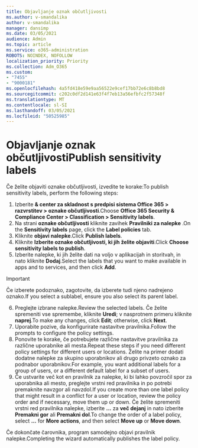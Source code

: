 ```yaml
---
title: Objavljanje oznak občutljivosti
ms.author: v-smandalika
author: v-smandalika
manager: dansimp
ms.date: 03/05/2021
audience: Admin
ms.topic: article
ms.service: o365-administration
ROBOTS: NOINDEX, NOFOLLOW
localization_priority: Priority
ms.collection: Adm_O365
ms.custom:
- "7455"
- "9000181"
ms.openlocfilehash: 4a5fd418e59e9aa56522e9cef17bb72e6c8b8bd8
ms.sourcegitcommit: c202c0df2d141e63f4f7eb13a56efbfc2f57348f
ms.translationtype: MT
ms.contentlocale: sl-SI
ms.lasthandoff: 03/05/2021
ms.locfileid: "50525985"
---
```

# <a name="publish-sensitivity-labels"></a><span data-ttu-id="0920f-102">Objavljanje oznak občutljivosti</span><span class="sxs-lookup"><span data-stu-id="0920f-102">Publish sensitivity labels</span></span>

<span data-ttu-id="0920f-103">Če želite objaviti oznake občutljivosti, izvedite te korake:</span><span class="sxs-lookup"><span data-stu-id="0920f-103">To publish sensitivity labels, perform the following steps:</span></span>

1. <span data-ttu-id="0920f-104">Izberite **& center za skladnost s predpisi sistema Office 365 > razvrstitev > oznake občutljivosti**.</span><span class="sxs-lookup"><span data-stu-id="0920f-104">Choose **Office 365 Security & Compliance Center > Classification > Sensitivity labels**.</span></span>
2. <span data-ttu-id="0920f-105">Na strani **oznake občutljivosti** kliknite zavihek **Pravilniki za nalepke** .</span><span class="sxs-lookup"><span data-stu-id="0920f-105">On the **Sensitivity labels** page, click the **Label policies** tab.</span></span>
3. <span data-ttu-id="0920f-106">Kliknite **objavi nalepke**.</span><span class="sxs-lookup"><span data-stu-id="0920f-106">Click **Publish labels**.</span></span>
4. <span data-ttu-id="0920f-107">Kliknite **Izberite oznake občutljivosti, ki jih želite objaviti**.</span><span class="sxs-lookup"><span data-stu-id="0920f-107">Click **Choose sensitivity labels to publish**.</span></span> 
5. <span data-ttu-id="0920f-108">Izberite nalepke, ki jih želite dati na voljo v aplikacijah in storitvah, in nato kliknite **Dodaj**.</span><span class="sxs-lookup"><span data-stu-id="0920f-108">Select the labels that you want to make available in apps and to services, and then click **Add**.</span></span>
> [!IMPORTANT]
> <span data-ttu-id="0920f-109">Če izberete podoznako, zagotovite, da izberete tudi njeno nadrejeno oznako.</span><span class="sxs-lookup"><span data-stu-id="0920f-109">If you select a sublabel, ensure you also select its parent label.</span></span>
6. <span data-ttu-id="0920f-110">Preglejte izbrane nalepke.</span><span class="sxs-lookup"><span data-stu-id="0920f-110">Review the selected labels.</span></span> <span data-ttu-id="0920f-111">Če želite spremeniti vse spremembe, kliknite **Uredi**; v nasprotnem primeru kliknite **naprej**.</span><span class="sxs-lookup"><span data-stu-id="0920f-111">To make any changes, click **Edit**; otherwise, click **Next**.</span></span>
7. <span data-ttu-id="0920f-112">Uporabite pozive, da konfigurirate nastavitve pravilnika.</span><span class="sxs-lookup"><span data-stu-id="0920f-112">Follow the prompts to configure the policy settings.</span></span>
8. <span data-ttu-id="0920f-113">Ponovite te korake, če potrebujete različne nastavitve pravilnika za različne uporabnike ali mesta.</span><span class="sxs-lookup"><span data-stu-id="0920f-113">Repeat these steps if you need different policy settings for different users or locations.</span></span> <span data-ttu-id="0920f-114">Želite na primer dodati dodatne nalepke za skupino uporabnikov ali drugo privzeto oznako za podnabor uporabnikov.</span><span class="sxs-lookup"><span data-stu-id="0920f-114">For example, you want additional labels for a group of users, or a different default label for a subset of users.</span></span>
9. <span data-ttu-id="0920f-115">Če ustvarite več kot en pravilnik za nalepke, ki bi lahko povzročil spor za uporabnika ali mesto, preglejte vrstni red pravilnika in po potrebi premaknite navzgor ali navzdol.</span><span class="sxs-lookup"><span data-stu-id="0920f-115">If you create more than one label policy that might result in a conflict for a user or location, review the policy order and if necessary, move them up or down.</span></span> <span data-ttu-id="0920f-116">Če želite spremeniti vrstni red pravilnika nalepke, izberite **...** za **več dejanj** in nato izberite **Premakni gor** ali **Premakni dol**.</span><span class="sxs-lookup"><span data-stu-id="0920f-116">To change the order of a label policy, select **...** for **More actions**, and then select **Move up** or **Move down**.</span></span>

<span data-ttu-id="0920f-117">Če dokončate čarovnika, program samodejno objavi pravilnik nalepke.</span><span class="sxs-lookup"><span data-stu-id="0920f-117">Completing the wizard automatically publishes the label policy.</span></span>

